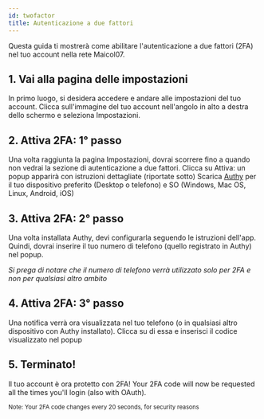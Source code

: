 ```yaml
---
id: twofactor
title: Autenticazione a due fattori
---
```


Questa guida ti mostrerà come abilitare l'autenticazione a due fattori (2FA) nel tuo account nella rete Maicol07.

## 1. Vai alla pagina delle impostazioni
In primo luogo, si desidera accedere e andare alle impostazioni del tuo account. Clicca sull'immagine del tuo account nell'angolo in alto a destra dello schermo e seleziona Impostazioni.

## 2. Attiva 2FA: 1° passo
Una volta raggiunta la pagina Impostazioni, dovrai scorrere fino a quando non vedrai la sezione di autenticazione a due fattori. Clicca su Attiva: un popup apparirà con istruzioni dettagliate (riportate sotto) Scarica [Authy](https://authy.com/download/) per il tuo dispositivo preferito (Desktop o telefono) e SO (Windows, Mac OS, Linux, Android, iOS)

## 3. Attiva 2FA: 2° passo
Una volta installata Authy, devi configurarla seguendo le istruzioni dell'app. Quindi, dovrai inserire il tuo numero di telefono (quello registrato in Authy) nel popup.

*Si prega di notare che il numero di telefono verrà utilizzato solo per 2FA e non per qualsiasi altro ambito*

## 4. Attiva 2FA: 3° passo
Una notifica verrà ora visualizzata nel tuo telefono (o in qualsiasi altro dispositivo con Authy installato). Clicca su di essa e inserisci il codice visualizzato nel popup

## 5. Terminato!
Il tuo account è ora protetto con 2FA! Your 2FA code will now be requested all the times you'll login (also with OAuth).

<small>Note: Your 2FA code changes every 20 seconds, for security reasons</small>
